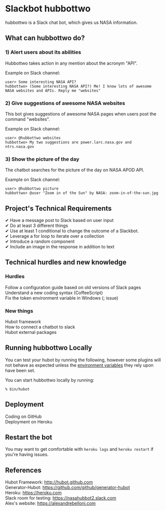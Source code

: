 # Slackbot hubbottwo

hubbottwo is a Slack chat bot, which gives us NASA information.

## What can hubbottwo do?

### 1) Alert users about its abilities

Hubbottwo takes action in any mention about the acronym "API".

Example on Slack channel:

    user> Some interesting NASA API? 
    hubbottwo> (Some interesting NASA API?) Me! I know lots of awesome NASA websites and APIs. Reply me "websites"


### 2) Give suggestions of awesome NASA websites

This bot gives suggestions of awesome NASA pages when users post the command "websites".

 Example on Slack channel:

    user> @hubbottwo websites 
    hubbottwo> My two suggestions are power.larc.nasa.gov and ntrs.nasa.gov

### 3) Show the picture of the day

The chatbot searches for the picture of the day on NASA APOD API.

 Example on Slack channel:

    user> @hubbottwo picture 
    hubbottwo> @user "Zoom in of the Sun" by NASA: zoom-in-of-the-sun.jpg


## Project's Technical Requirements

✔ Have a message post to Slack based on user input  
✔ Do at least 3 different things  
✔ Use at least 1 conditional to change the outcome of a Slackbot.  
✔ Leverage a for loop to iterate over a collection  
✔ Introduce a random component  
✔ Include an image in the response in addition to text

## Technical hurdles and new knowledge
### Hurdles
Follow a configuration guide based on old versions of Slack pages  
Understand a new coding syntax (CoffeeScript)  
Fix the token environment variable in Windows (; issue) 
### New things 
Hubot framework  
How to connect a chatbot to slack  
Hubot external packages

## Running hubbottwo Locally

You can test your hubot by running the following, however some plugins will not
behave as expected unless the [environment variables](#configuration) they rely
upon have been set.

You can start hubbottwo locally by running:

    % bin/hubot

## Deployment

Coding on GitHub  
Deployment on Heroku

## Restart the bot

You may want to get comfortable with `heroku logs` and `heroku restart` if
you're having issues.

## References

Hubot Framework: http://hubot.github.com  
Generator-Hubot: https://github.com/github/generator-hubot  
Heroku: https://heroku.com  
Slack room for testing: https://nasahubbot2.slack.com  
Alex's website: https://alexandrebelloni.com  

